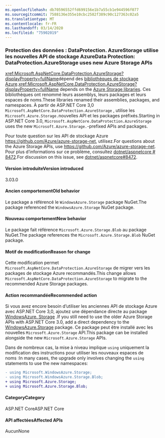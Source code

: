 ```yaml
---
ms.openlocfilehash: db70596552ffd699156e1b7a55cb1e944596f077
ms.sourcegitcommit: 7588136e355e10cbc2582f389c90c127363c02a5
ms.translationtype: MT
ms.contentlocale: fr-FR
ms.lasthandoff: 03/14/2020
ms.locfileid: "75902019"
---
```

### <a name="data-protection-dataprotectionazurestorage-uses-new-azure-storage-apis"></a><span data-ttu-id="5e633-101">Protection des données : DataProtection. AzureStorage utilise les nouvelles API de stockage Azure</span><span class="sxs-lookup"><span data-stu-id="5e633-101">Data Protection: DataProtection.AzureStorage uses new Azure Storage APIs</span></span>

<span data-ttu-id="5e633-102"><xref:Microsoft.AspNetCore.DataProtection.AzureStorage?displayProperty=fullName>dépend des [bibliothèques de stockage Azure](https://github.com/Azure/azure-storage-net).</span><span class="sxs-lookup"><span data-stu-id="5e633-102"><xref:Microsoft.AspNetCore.DataProtection.AzureStorage?displayProperty=fullName> depends on the [Azure Storage libraries](https://github.com/Azure/azure-storage-net).</span></span> <span data-ttu-id="5e633-103">Ces bibliothèques ont renommé leurs assemblys, leurs packages et leurs espaces de noms.</span><span class="sxs-lookup"><span data-stu-id="5e633-103">These libraries renamed their assemblies, packages, and namespaces.</span></span> <span data-ttu-id="5e633-104">À partir de ASP.NET Core 3,0 `Microsoft.AspNetCore.DataProtection.AzureStorage` , utilise les `Microsoft.Azure.Storage.`nouvelles API et les packages préfixés.</span><span class="sxs-lookup"><span data-stu-id="5e633-104">Starting in ASP.NET Core 3.0, `Microsoft.AspNetCore.DataProtection.AzureStorage` uses the new `Microsoft.Azure.Storage.`-prefixed APIs and packages.</span></span>

<span data-ttu-id="5e633-105">Pour toute question sur les API de stockage Azure <https://github.com/Azure/azure-storage-net>, utilisez.</span><span class="sxs-lookup"><span data-stu-id="5e633-105">For questions about the Azure Storage APIs, use <https://github.com/Azure/azure-storage-net>.</span></span> <span data-ttu-id="5e633-106">Pour plus d’informations sur ce problème, consultez [dotnet/aspnetcore # 8472](https://github.com/dotnet/aspnetcore/issues/8472).</span><span class="sxs-lookup"><span data-stu-id="5e633-106">For discussion on this issue, see [dotnet/aspnetcore#8472](https://github.com/dotnet/aspnetcore/issues/8472).</span></span>

#### <a name="version-introduced"></a><span data-ttu-id="5e633-107">Version introduite</span><span class="sxs-lookup"><span data-stu-id="5e633-107">Version introduced</span></span>

<span data-ttu-id="5e633-108">3.0</span><span class="sxs-lookup"><span data-stu-id="5e633-108">3.0</span></span>

#### <a name="old-behavior"></a><span data-ttu-id="5e633-109">Ancien comportement</span><span class="sxs-lookup"><span data-stu-id="5e633-109">Old behavior</span></span>

<span data-ttu-id="5e633-110">Le package a référencé le `WindowsAzure.Storage` package NuGet.</span><span class="sxs-lookup"><span data-stu-id="5e633-110">The package referenced the `WindowsAzure.Storage` NuGet package.</span></span>

#### <a name="new-behavior"></a><span data-ttu-id="5e633-111">Nouveau comportement</span><span class="sxs-lookup"><span data-stu-id="5e633-111">New behavior</span></span>

<span data-ttu-id="5e633-112">Le package fait référence `Microsoft.Azure.Storage.Blob` au package NuGet.</span><span class="sxs-lookup"><span data-stu-id="5e633-112">The package references the `Microsoft.Azure.Storage.Blob` NuGet package.</span></span>

#### <a name="reason-for-change"></a><span data-ttu-id="5e633-113">Motif de modification</span><span class="sxs-lookup"><span data-stu-id="5e633-113">Reason for change</span></span>

<span data-ttu-id="5e633-114">Cette modification permet `Microsoft.AspNetCore.DataProtection.AzureStorage` de migrer vers les packages de stockage Azure recommandés.</span><span class="sxs-lookup"><span data-stu-id="5e633-114">This change allows `Microsoft.AspNetCore.DataProtection.AzureStorage` to migrate to the recommended Azure Storage packages.</span></span>

#### <a name="recommended-action"></a><span data-ttu-id="5e633-115">Action recommandée</span><span class="sxs-lookup"><span data-stu-id="5e633-115">Recommended action</span></span>

<span data-ttu-id="5e633-116">Si vous avez encore besoin d’utiliser les anciennes API de stockage Azure avec ASP.NET Core 3,0, ajoutez une dépendance directe au package [WindowsAzure. Storage](https://www.nuget.org/packages/WindowsAzure.Storage/) .</span><span class="sxs-lookup"><span data-stu-id="5e633-116">If you still need to use the older Azure Storage APIs with ASP.NET Core 3.0, add a direct dependency to the [WindowsAzure.Storage](https://www.nuget.org/packages/WindowsAzure.Storage/) package.</span></span> <span data-ttu-id="5e633-117">Ce package peut être installé avec les nouvelles `Microsoft.Azure.Storage` API.</span><span class="sxs-lookup"><span data-stu-id="5e633-117">This package can be installed alongside the new `Microsoft.Azure.Storage` APIs.</span></span>

<span data-ttu-id="5e633-118">Dans de nombreux cas, la mise à niveau implique `using` uniquement la modification des instructions pour utiliser les nouveaux espaces de noms :</span><span class="sxs-lookup"><span data-stu-id="5e633-118">In many cases, the upgrade only involves changing the `using` statements to use the new namespaces:</span></span>

```diff
- using Microsoft.WindowsAzure.Storage;
- using Microsoft.WindowsAzure.Storage.Blob;
+ using Microsoft.Azure.Storage;
+ using Microsoft.Azure.Storage.Blob;
```

#### <a name="category"></a><span data-ttu-id="5e633-119">Category</span><span class="sxs-lookup"><span data-stu-id="5e633-119">Category</span></span>

<span data-ttu-id="5e633-120">ASP.NET Core</span><span class="sxs-lookup"><span data-stu-id="5e633-120">ASP.NET Core</span></span>

#### <a name="affected-apis"></a><span data-ttu-id="5e633-121">API affectées</span><span class="sxs-lookup"><span data-stu-id="5e633-121">Affected APIs</span></span>

<span data-ttu-id="5e633-122">Aucun</span><span class="sxs-lookup"><span data-stu-id="5e633-122">None</span></span>

<!-- 

#### Affected APIs

Not detectable via API analysis

-->

